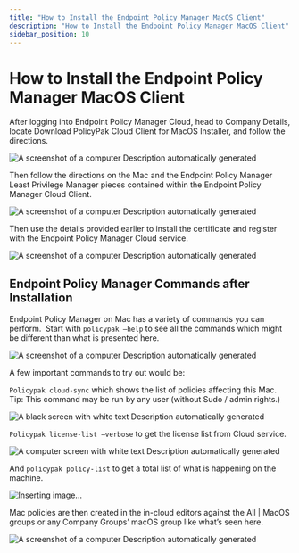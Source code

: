 ```yaml
---
title: "How to Install the Endpoint Policy Manager MacOS Client"
description: "How to Install the Endpoint Policy Manager MacOS Client"
sidebar_position: 10
---
```


# How to Install the Endpoint Policy Manager MacOS Client

After logging into Endpoint Policy Manager Cloud, head to Company Details, locate Download PolicyPak
Cloud Client for MacOS Installer, and follow the directions.

![A screenshot of a computer Description automatically generated](/images/endpointpolicymanager/mac/how_to_install_the_endpointpolicymanager.webp)

Then follow the directions on the Mac and the Endpoint Policy Manager Least Privilege Manager pieces
contained within the Endpoint Policy Manager Cloud Client.

![A screenshot of a computer Description automatically generated](/images/endpointpolicymanager/mac/how_to_install_the_endpointpolicymanager_1.webp)

Then use the details provided earlier to install the certificate and register with the Endpoint
Policy Manager Cloud service.

![A screenshot of a computer Description automatically generated](/images/endpointpolicymanager/mac/how_to_install_the_endpointpolicymanager_2.webp)

## Endpoint Policy Manager Commands after Installation

Endpoint Policy Manager on Mac has a variety of commands you can perform.  Start with
`policypak –help` to see all the commands which might be different than what is presented here.

![A screenshot of a computer Description automatically generated](/images/endpointpolicymanager/mac/how_to_install_the_endpointpolicymanager_3.webp)

A few important commands to try out would be:

`Policypak cloud-sync` which shows the list of policies affecting this Mac. Tip: This command may be
run by any user (without Sudo / admin rights.)

![A black screen with white text Description automatically generated](/images/endpointpolicymanager/mac/how_to_install_the_endpointpolicymanager_4.webp)

`Policypak license-list –verbose` to get the license list from Cloud service.

![A computer screen with white text Description automatically generated](/images/endpointpolicymanager/mac/how_to_install_the_endpointpolicymanager_5.webp)

And `policypak policy-list` to get a total list of what is happening on the machine.

![Inserting image...](/images/endpointpolicymanager/mac/how_to_install_the_endpointpolicymanager_6.webp)

Mac policies are then created in the in-cloud editors against the All | MacOS groups or any Company
Groups’ macOS group like what’s seen here.

![A screenshot of a computer Description automatically generated](/images/endpointpolicymanager/mac/how_to_install_the_endpointpolicymanager_7.webp)
